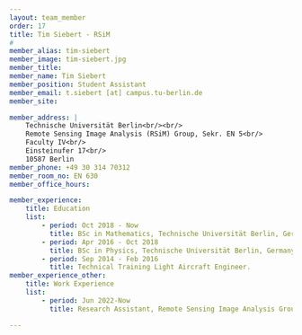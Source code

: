```yaml
---
layout: team_member
order: 17
title: Tim Siebert - RSiM
#
member_alias: tim-siebert
member_image: tim-siebert.jpg
member_title:
member_name: Tim Siebert
member_position: Student Assistant
member_email: t.siebert [at] campus.tu-berlin.de
member_site:

member_address: |
    Technische Universität Berlin<br/><br/>
    Remote Sensing Image Analysis (RSiM) Group, Sekr. EN 5<br/>
    Faculty IV<br/>
    Einsteinufer 17<br/>
    10587 Berlin
member_phone: +49 30 314 70312
member_room_no: EN 630
member_office_hours:

member_experience:
    title: Education
    list:
        - period: Oct 2018 - Now
          title: BSc in Mathematics, Technische Universität Berlin, Germany.
        - period: Apr 2016 - Oct 2018
          title: BSc in Physics, Technische Universität Berlin, Germany.
        - period: Sep 2014 - Feb 2016
          title: Technical Training Light Aircraft Engineer.
member_experience_other:
    title: Work Experience
    list:
        - period: Jun 2022-Now
          title: Research Assistant, Remote Sensing Image Analysis Group at TU Berlin, Germany.

---
```

